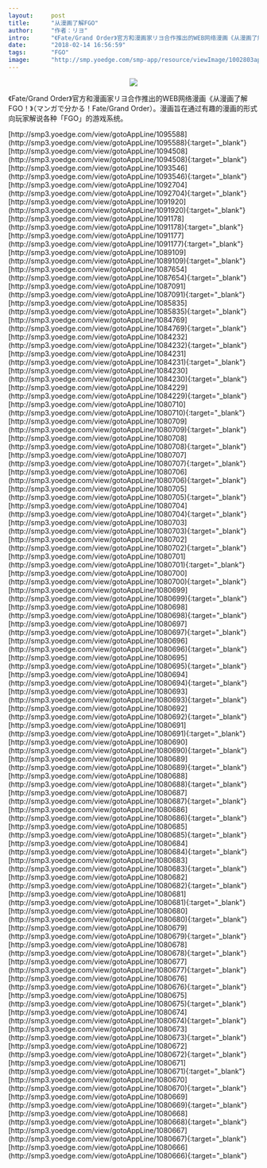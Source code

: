 ```yaml
---
layout:     post
title:      "从漫画了解FGO"
author:     "作者：リヨ"
intro:      "《Fate/Grand Order》官方和漫画家リヨ合作推出的WEB网络漫画《从漫画了解FGO！》（マンガで分かる！Fate/Grand Order）。漫画旨在通过有趣的漫画的形式向玩家解说各种「FGO」的游戏系统。"
date:       "2018-02-14 16:56:59"
tags:       "FGO"
image:      "http://smp.yoedge.com/smp-app/resource/viewImage/1002803appline.png"
---
```

<div style="text-align: center">
<p><img src="http://smp.yoedge.com/smp-app/resource/viewImage/1002803appline.png"/></p>
</div>
<p class="post-meta">
<span>《Fate/Grand Order》官方和漫画家リヨ合作推出的WEB网络漫画《从漫画了解FGO！》（マンガで分かる！Fate/Grand Order）。漫画旨在通过有趣的漫画的形式向玩家解说各种「FGO」的游戏系统。</span>
</p>
[http://smp3.yoedge.com/view/gotoAppLine/1095588](http://smp3.yoedge.com/view/gotoAppLine/1095588){:target="_blank"}
[http://smp3.yoedge.com/view/gotoAppLine/1094508](http://smp3.yoedge.com/view/gotoAppLine/1094508){:target="_blank"}
[http://smp3.yoedge.com/view/gotoAppLine/1093546](http://smp3.yoedge.com/view/gotoAppLine/1093546){:target="_blank"}
[http://smp3.yoedge.com/view/gotoAppLine/1092704](http://smp3.yoedge.com/view/gotoAppLine/1092704){:target="_blank"}
[http://smp3.yoedge.com/view/gotoAppLine/1091920](http://smp3.yoedge.com/view/gotoAppLine/1091920){:target="_blank"}
[http://smp3.yoedge.com/view/gotoAppLine/1091178](http://smp3.yoedge.com/view/gotoAppLine/1091178){:target="_blank"}
[http://smp3.yoedge.com/view/gotoAppLine/1091177](http://smp3.yoedge.com/view/gotoAppLine/1091177){:target="_blank"}
[http://smp3.yoedge.com/view/gotoAppLine/1089109](http://smp3.yoedge.com/view/gotoAppLine/1089109){:target="_blank"}
[http://smp3.yoedge.com/view/gotoAppLine/1087654](http://smp3.yoedge.com/view/gotoAppLine/1087654){:target="_blank"}
[http://smp3.yoedge.com/view/gotoAppLine/1087091](http://smp3.yoedge.com/view/gotoAppLine/1087091){:target="_blank"}
[http://smp3.yoedge.com/view/gotoAppLine/1085835](http://smp3.yoedge.com/view/gotoAppLine/1085835){:target="_blank"}
[http://smp3.yoedge.com/view/gotoAppLine/1084769](http://smp3.yoedge.com/view/gotoAppLine/1084769){:target="_blank"}
[http://smp3.yoedge.com/view/gotoAppLine/1084232](http://smp3.yoedge.com/view/gotoAppLine/1084232){:target="_blank"}
[http://smp3.yoedge.com/view/gotoAppLine/1084231](http://smp3.yoedge.com/view/gotoAppLine/1084231){:target="_blank"}
[http://smp3.yoedge.com/view/gotoAppLine/1084230](http://smp3.yoedge.com/view/gotoAppLine/1084230){:target="_blank"}
[http://smp3.yoedge.com/view/gotoAppLine/1084229](http://smp3.yoedge.com/view/gotoAppLine/1084229){:target="_blank"}
[http://smp3.yoedge.com/view/gotoAppLine/1080710](http://smp3.yoedge.com/view/gotoAppLine/1080710){:target="_blank"}
[http://smp3.yoedge.com/view/gotoAppLine/1080709](http://smp3.yoedge.com/view/gotoAppLine/1080709){:target="_blank"}
[http://smp3.yoedge.com/view/gotoAppLine/1080708](http://smp3.yoedge.com/view/gotoAppLine/1080708){:target="_blank"}
[http://smp3.yoedge.com/view/gotoAppLine/1080707](http://smp3.yoedge.com/view/gotoAppLine/1080707){:target="_blank"}
[http://smp3.yoedge.com/view/gotoAppLine/1080706](http://smp3.yoedge.com/view/gotoAppLine/1080706){:target="_blank"}
[http://smp3.yoedge.com/view/gotoAppLine/1080705](http://smp3.yoedge.com/view/gotoAppLine/1080705){:target="_blank"}
[http://smp3.yoedge.com/view/gotoAppLine/1080704](http://smp3.yoedge.com/view/gotoAppLine/1080704){:target="_blank"}
[http://smp3.yoedge.com/view/gotoAppLine/1080703](http://smp3.yoedge.com/view/gotoAppLine/1080703){:target="_blank"}
[http://smp3.yoedge.com/view/gotoAppLine/1080702](http://smp3.yoedge.com/view/gotoAppLine/1080702){:target="_blank"}
[http://smp3.yoedge.com/view/gotoAppLine/1080701](http://smp3.yoedge.com/view/gotoAppLine/1080701){:target="_blank"}
[http://smp3.yoedge.com/view/gotoAppLine/1080700](http://smp3.yoedge.com/view/gotoAppLine/1080700){:target="_blank"}
[http://smp3.yoedge.com/view/gotoAppLine/1080699](http://smp3.yoedge.com/view/gotoAppLine/1080699){:target="_blank"}
[http://smp3.yoedge.com/view/gotoAppLine/1080698](http://smp3.yoedge.com/view/gotoAppLine/1080698){:target="_blank"}
[http://smp3.yoedge.com/view/gotoAppLine/1080697](http://smp3.yoedge.com/view/gotoAppLine/1080697){:target="_blank"}
[http://smp3.yoedge.com/view/gotoAppLine/1080696](http://smp3.yoedge.com/view/gotoAppLine/1080696){:target="_blank"}
[http://smp3.yoedge.com/view/gotoAppLine/1080695](http://smp3.yoedge.com/view/gotoAppLine/1080695){:target="_blank"}
[http://smp3.yoedge.com/view/gotoAppLine/1080694](http://smp3.yoedge.com/view/gotoAppLine/1080694){:target="_blank"}
[http://smp3.yoedge.com/view/gotoAppLine/1080693](http://smp3.yoedge.com/view/gotoAppLine/1080693){:target="_blank"}
[http://smp3.yoedge.com/view/gotoAppLine/1080692](http://smp3.yoedge.com/view/gotoAppLine/1080692){:target="_blank"}
[http://smp3.yoedge.com/view/gotoAppLine/1080691](http://smp3.yoedge.com/view/gotoAppLine/1080691){:target="_blank"}
[http://smp3.yoedge.com/view/gotoAppLine/1080690](http://smp3.yoedge.com/view/gotoAppLine/1080690){:target="_blank"}
[http://smp3.yoedge.com/view/gotoAppLine/1080689](http://smp3.yoedge.com/view/gotoAppLine/1080689){:target="_blank"}
[http://smp3.yoedge.com/view/gotoAppLine/1080688](http://smp3.yoedge.com/view/gotoAppLine/1080688){:target="_blank"}
[http://smp3.yoedge.com/view/gotoAppLine/1080687](http://smp3.yoedge.com/view/gotoAppLine/1080687){:target="_blank"}
[http://smp3.yoedge.com/view/gotoAppLine/1080686](http://smp3.yoedge.com/view/gotoAppLine/1080686){:target="_blank"}
[http://smp3.yoedge.com/view/gotoAppLine/1080685](http://smp3.yoedge.com/view/gotoAppLine/1080685){:target="_blank"}
[http://smp3.yoedge.com/view/gotoAppLine/1080684](http://smp3.yoedge.com/view/gotoAppLine/1080684){:target="_blank"}
[http://smp3.yoedge.com/view/gotoAppLine/1080683](http://smp3.yoedge.com/view/gotoAppLine/1080683){:target="_blank"}
[http://smp3.yoedge.com/view/gotoAppLine/1080682](http://smp3.yoedge.com/view/gotoAppLine/1080682){:target="_blank"}
[http://smp3.yoedge.com/view/gotoAppLine/1080681](http://smp3.yoedge.com/view/gotoAppLine/1080681){:target="_blank"}
[http://smp3.yoedge.com/view/gotoAppLine/1080680](http://smp3.yoedge.com/view/gotoAppLine/1080680){:target="_blank"}
[http://smp3.yoedge.com/view/gotoAppLine/1080679](http://smp3.yoedge.com/view/gotoAppLine/1080679){:target="_blank"}
[http://smp3.yoedge.com/view/gotoAppLine/1080678](http://smp3.yoedge.com/view/gotoAppLine/1080678){:target="_blank"}
[http://smp3.yoedge.com/view/gotoAppLine/1080677](http://smp3.yoedge.com/view/gotoAppLine/1080677){:target="_blank"}
[http://smp3.yoedge.com/view/gotoAppLine/1080676](http://smp3.yoedge.com/view/gotoAppLine/1080676){:target="_blank"}
[http://smp3.yoedge.com/view/gotoAppLine/1080675](http://smp3.yoedge.com/view/gotoAppLine/1080675){:target="_blank"}
[http://smp3.yoedge.com/view/gotoAppLine/1080674](http://smp3.yoedge.com/view/gotoAppLine/1080674){:target="_blank"}
[http://smp3.yoedge.com/view/gotoAppLine/1080673](http://smp3.yoedge.com/view/gotoAppLine/1080673){:target="_blank"}
[http://smp3.yoedge.com/view/gotoAppLine/1080672](http://smp3.yoedge.com/view/gotoAppLine/1080672){:target="_blank"}
[http://smp3.yoedge.com/view/gotoAppLine/1080671](http://smp3.yoedge.com/view/gotoAppLine/1080671){:target="_blank"}
[http://smp3.yoedge.com/view/gotoAppLine/1080670](http://smp3.yoedge.com/view/gotoAppLine/1080670){:target="_blank"}
[http://smp3.yoedge.com/view/gotoAppLine/1080669](http://smp3.yoedge.com/view/gotoAppLine/1080669){:target="_blank"}
[http://smp3.yoedge.com/view/gotoAppLine/1080668](http://smp3.yoedge.com/view/gotoAppLine/1080668){:target="_blank"}
[http://smp3.yoedge.com/view/gotoAppLine/1080667](http://smp3.yoedge.com/view/gotoAppLine/1080667){:target="_blank"}
[http://smp3.yoedge.com/view/gotoAppLine/1080666](http://smp3.yoedge.com/view/gotoAppLine/1080666){:target="_blank"}


